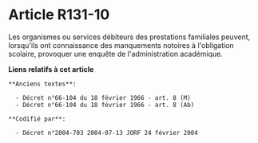 # Article R131-10

Les organismes ou services débiteurs des prestations familiales peuvent, lorsqu'ils ont connaissance des manquements notoires
à l'obligation scolaire, provoquer une enquête de l'administration académique.

**Liens relatifs à cet article**

	**Anciens textes**:

	  - Décret n°66-104 du 18 février 1966 - art. 8 (M)
	  - Décret n°66-104 du 18 février 1966 - art. 8 (Ab)

	**Codifié par**:

	  - Décret n°2004-703 2004-07-13 JORF 24 février 2004
